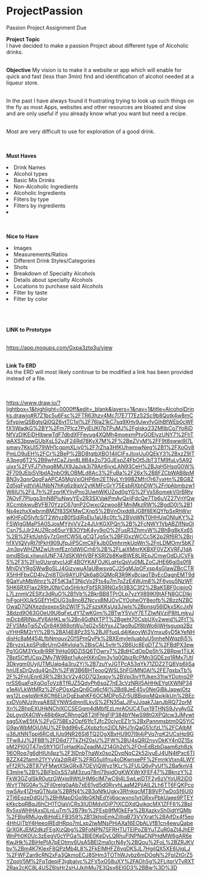 # ProjectPassion
Passion Project Assignment Due<br>

<b>Project Topic</b><br>
I have decided to make a passion Project about different type of Alcoholic drinks.<br><br>

<b>Objective</b>
My vision is to make it a website or app which will enable for quick and fast (less than 3min) find and identification of alcohol needed at a liqueur store.<br><br>

In the past I have always found it frustrating trying to look up such things on the fly as most Apps, websites and other resources are bloated and slow and are only useful if you already know what you want but need a recipe.<br><br>

Most are very difficult to use for exploration of a good drink.<br><br><br>

<b>Must Haves</b><br>
  <li>Drink Names</li>
  <li>Alcohol types</li>
  <li>Basic Mix Drinks</li>
  <li>Non-Alcoholic Ingredients</li>
  <li>Alcoholic Ingredients</li>
  <li>Filters by type</li>
  <li>Filters by ingredients</li>
  <li></li>  
  <br>
  <br>
  
<b>Nice to Have</b><br>
  <li>Images</li>
  <li>Measurements/Ratios</li>
  <li>Different Drink Styles/Categories</li>
  <li>Shots</li>  
  <li>Breakdown of Specialty Alcohols</li>
  <li>Details about specialty Alcohols</li>
  <li>Locations to purchase said Alcohols</li>
  <li>Filter by taste</li>
  <li>Filter by color</li>
<br>
<br>
<br>

<b>LINK to Prototype</b><br> <br>

https://app.moqups.com/Gxpa3ztq3u/view<br><br>

<b>Link To ERD</b><br>
As the ERD will most likely continue to be modified a link has been provided instead of a file.<br><br><br>

https://www.draw.io/?lightbox=1&highlight=0000ff&edit=_blank&layers=1&nav=1&title=AlcoholDrinks.drawio#R7Z1bc5u6Fsc%2FTR63hzv4Mc7l7E7T7EzS2Sc9b8Qotk4w8mC5ifvpjwQSBgtsQi0QZ6vtTC1xl%2F76Ia21kC7sq9XHv9JwvfyGIhBfWEb0cWFfX1iWadkG%2BY%2Fm7PIcz7PyjEUKI7bTPuMJ%2FgIskx232MIIbCo7YoRiDNfVzDlKEjDHlbwwTdF7dbdXFFevug4XQMh4moexmPtvGOElyzUNY7%2FhTwAXS3bpwGUbXsL52yJF24Rd78KyX7M%2F%2BeZVyM%2FF9t8swwi9l7Lsmwv7KkUI579WH1cgpmXLiy0%2F7rZha3HfKUhwmwNeg%2B1%2FXoOv8PmLO9uEH%2FCr%2BeP%2BD8tgtbXBO14iICIFxJIoxUu0QEkY3%2BxzZ9lTA3peg6T2%2B9whtCaZJsn8L8B4x2o73GJEspZ4FbOt5JbT3TM9fuLy5A92uixx%2FVFJ7Vhqg8MUX9JaJxk3j79Air6jvxLAN93CeH%2BJqH5HsqG0W%2F709JEbi5VlbdA2nbO9LOBMLd8Ac3%2FuBa%2F26x%2B8FZCbWAB8pMBN3y3qnrQpgFaAPCA5MgVxiOHP6m2ETNyLYr99BZMfrI7r67vxHn%2BG8ZZd5jqFydtViAUNbN7hKg6z8ipV2ytKMFcGrY75EsbRXbhDW%2FrIpAbmbzw1W6IU%2FiL7h%2FzgrIKYIiyPno3UwhWKUZpd0gYG%2FVs58omekV0rBRty7AOvF7PIugs3mN8PiuNwvYEv2R3SXVakPmAyQxijFdcQe7Tb6uVZ27VnYQwXCcmbkwuBVFB70YzzC67gnP2OwxcQzwoo8FMniMkzRW%2BgdD0j%2B1Ns4ezhxXwbrmBMZf83SKMwCXnp5%2BVnOixdd8JGBf8EKQYfpSxRhWxrwKHFoD5lyfcSIT2WtyzB0fSdiRsElu1aU8c0fc%2BVoWNT0HHUqONluKY%2FSWlgGMaP5A0SJosMYjhjVVZz4JUrKGXPQn%2B%2FcNWY1VbABZIfNqOlCsn75JJlr2AUZRco65urYB3OYbK4yy9oO%2FusR3ZhmvW%2BhBg8kXx65%2B%2FktUshSy7zGmfCW5ILgCQTJg5x%2BFI0xzWCCc5K2p2Rf6R%2BrihfXVIQVyRt7tPkH909JfpJiP5CmCkFkJb0DmhrmkUpWn%2FnLDMOmr5bK7Jm3pyWHZMZwUIrmfEzn1dWliCrh6%2B%2FLaiXMnrKKBXF0VZXVRFJ1dApmdBSqLxIjwuiiUNF747dSKWHVBFKSRl2b8KwBWE8LREpJCmwOdDJCVFk5%2F3%2FIo0UsrgtycIJdF4BOYKAFOJKLqHxQsVu0MLZoCJHE66giSs0f8MhjDVYRgSWwBoSLJ4GizywuA1aUBwsvqCJ25gMJpOFxsp4sGIawZBcCTRX5HHFbxCD4lyZnl8TGij9AYUPQk6a8GQMoR3R9KyBcjagTBvEcDagnEMT9d6QaYuhMbWnrz%2F5iK3aT3NjcVo2Fts4u7m7oZzE4WJm8%2F6you5NzWF5HK6RXFlax2R9tJ0NrCdx5HirkrFbfSR3RNGx5t3B3C3f2%2BaK5BF0cjpioOL7LznmV2ESlfz3dRuO%2B1Vb%2BkrBB8TPrOLp7yzYII89IKl9tAFN8GCDIkihiFgoHXUkSGEfYHDUG3s8noBZNcvxBMJOvCYOoheOY8eofb%2BzzNZBCOwaD7QNXezdxpxpxSh2Wj1F%2FszsKKsUq3JwIs%2Bpnsg56IDkxSKcJxN38dzd9O63GOeU9U6qFeLdY1ZwKGmj%2BTwY5VuY7ETZlwNVziP8ItLmkyJmDcb8RINpJfV6AHKLw%2Bn4GdNXTPT%2Bgeht70CsbUXv2weid%2FtT%2FVSMqTgj5ZvDr84K989otWu7qG2v5bYsxJZ1ag9uDf8bWo6jWHsguqq2BzuYHHRM2rYI%2B%2BA14E8Pz3S%2BJlFfuqLd4jKeoyWi3Vmxu6yD5kYeNHdisHc8aM454LfbNmquv2GfSPmQyPk%2BXEmyIejIuabIuU5mheNWqz6j5%2BrvzxLkpSPoBrUrnO4KyIqia%2BisCAL5vltr%2B6Uc8EgDTZ%2FBdPX3pwPq1GGM3Ykx8rRRF1hHq09DZlSQ6TOwrv7%2BdHCdOpDp5h%2BRpw1TjLK7Bpt5CtfUCqxZMy7W9Bpt1yAoHXKnDm3y1q0QbizRcPMn3GDEzq1RMx7UtI3Dkygm0UyjUTMUalp4a3ru2Yj%2B7zuYvJGTPcA53qYk71ZDZ2TQ8Vp6IiSahnUEsDrQydu4QnZh%2FW3B6BHTeooQWSLShFGIMN0AI%2FE7gxbxTb%2F%2FnUEnr63R%2Bt3cV2y4OD7Q3xqoy%2BVpi3ivYfUken31twYDotnq2PnrSS6uaFqXgOoToVz8TfRJZ5QdyPh6sqZ7nE3cVzNRiI5AHHkEYgtXWNP34x1eAVLkWtMRz%2FoPOsxQsQn6Cq6cf4I%2Bd8JeE45v0NeGjBkJapwiOtzws12LowIpWrK8Cft6EUrDgEbahKF6OCMDPp5Zr5UBBjqixMQxjkIkUn%2BEcxxDVoNUzjhvaA8SEYNWSdmnIILkyS%2FN35aLJlFvJJqak7JanJbRQ72orMXn%2BhpEXUHkNChlXCCSEGqm4dMbfEzLmrAOUC4Tux19THNS9JyyAy0Z2pLgydX4OWy48ib6kqCRhngQ8T2llFNgFIP384bYNwS98tGXPQlcw3JMywtsqg5XwE5fA%2FyG75BEs2Opf61fcTJfcZ0clycEZ1r%2BxPannmsbtm0Q5YiCG9avWbMOjUIAU%2F9dd96vEJXpbzfcn2iDLNHJ1nQaG51cfzL1%2FCAIbMu36JtNNTppi6RCdLIUp9NR26Sj6TQ2OgXBxHU907I9i4jPVq7rpK2UCsHp9GTFw8JJ%2FBB%2FD6d77TkZHZ0sU%2FW%2BU4sQRI2nvvDkKY4n0Z1SxpM2PI0OT47inSftY1GIToHadKpZeadMJ214Gh2d%2FOnEdBzbDaam6zh8zk1l6ORoq7g6dHIUt4pz%2F3IDnbThaWx0so2DvpNqC2k52iyuEJ4UN4tPxc6TIBZZX42famh21YYyVa2diR4F%2FRG5ulifnu4oDKwnxePF%2FmnkVtxn4LWYvFf2R%2BT87VFMwtXSkGRx87OEViQWyz1KLr%2FULQ6vPyUf%2BafknV4E3mlre%2B%2BiFb0xSS7aM3zuq78nl79sjdOgKWXWrXFEF47%2BknzY%2FkW3GZglSkR0utzGWxjp9WtUHM6cIM7wC9i4LSwLejDTF2y6zVYoUR2iD0WvYTNG0Ay%2FiI0relg0aAb7xE61yd5d0RvyhLaaM2PjjAIL2Lh6TT6FQKPconwSAv41ZHqGTNula%2BRN4%2B3qNfkUgky3RfnkqcMTB9VP7wDoSf6UI02Tl6EgzeDdGU%2BHMapDGq9bGKNEdYij6qcwxno1vtGRxvPbkUaee9PTEYkKkcbqRBqJ6hCH1TOIaViCRs3IUDMdvlOjP7tXCDXdQujkqcMX1ZFF6%2BplRv5xsWHHAxsDLnLuTm%2B79p%2FEsb9fM0kEFe%2BXazkvSh0idtYQMb%2FBlqRMiJgvBiHqELFB359%2B13khpEmkZiIIiqB73VVXrat%2BAjfDx4f5eo4HhUjTbY4HeeoIREdHRpo7mLxp2IwMNsPHiAXa16EObALVfB1cn4ewuQabeQrXGKJEM2dkzFEgXizQbg%2BFoNPN7SFRHTUTElPoZBYuTZuR0aZt4JhEPWnPh0K0Uc3zEegV0cYPGa%2BlE0KeDyLQRhuFINPNaCNPHdMW6gAR6eKwJHk%2BiHePIA7pEOtmv6UsA5BEl2ma1crN4y%2BQou%2FoL%2BZRJKVbv%2Bm4K7KlexF8QPzMb4L8%2FkElMHFZ6vqDKSJL7HgiIQX5XE6UjqLJ%2FWFZan9cRN2xFa3QkmoECJ8SHm3TOThWJybz6mDOqN%2FpIZtGrZ5YZppV5M%2FqTdepjF3jgbalvc%2FV5xO58uXY%2FAOh5g%2FLjtprVTyRXT2Rax2cKC8L4USZ6IsHr2sHJJkihMu7E3Qsv6EI0D3%2BBw%3D%3D

